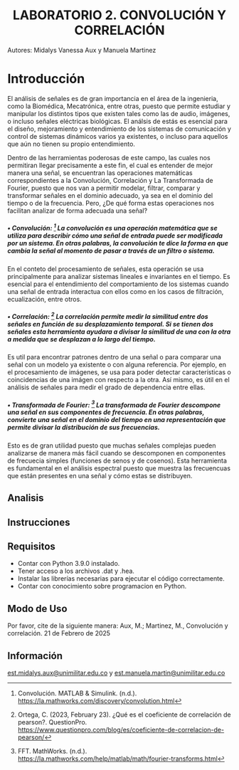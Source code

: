 <h1 align="center"> LABORATORIO 2. CONVOLUCIÓN Y CORRELACIÓN </h1>

Autores: Midalys Vanessa Aux y Manuela Martinez 

# Introducción

El análisis de señales es de gran importancia en el área de la ingenieria, como la Biomédica, Mecatrónica, entre otras, puesto que permite estudiar y manipular los distintos tipos que existen tales como las de audio, imágenes, o incluso señales eléctricas biológicas. El análsis de estás es esencial para el diseño, mejoramiento y entendimiento de los sistemas de comunicación y control de sistemas dinámicos varios ya existentes, o incluso para aquellos que aún no tienen su propio entendimiento.

Dentro de las herramientas poderosas de este campo, las cuales nos permitiran llegar precisamente a este fin, el cual es entender de mejor manera una señal, se encuentran las operaciones matemáticas correspondientes a la Convolución, Correlación y La Transformada de Fourier, puesto que nos van a permitir modelar, filtrar, comparar y transformar señales en el dominio adecuado, ya sea en el dominio del tiempo o de la frecuencia. Pero, ¿De qué forma estas operaciones nos facilitan analizar de forma adecuada una señal?

##### • Convolución: [^1^] La convolución es una operación matemática que se utiliza para describir cómo una señal de entrada puede ser modificada por un sistema. En otras palabras, la convolución te dice la forma en que cambia la señal al momento de pasar a través de un filtro o sistema. 
[^1^]: Convolución. MATLAB & Simulink. (n.d.). https://la.mathworks.com/discovery/convolution.html 

En el conteto del procesamiento de señales, esta operación se usa principalmente para analizar sistemas lineales e invariantes en el tiempo. Es esencial para el entendimiento del comportamiento de los sistemas cuando una señal de entrada interactua con ellos como en los casos de filtración, ecualización, entre otros.

##### • Correlación: [^2^] La correlación permite medir la similitud entre dos señales en función de su desplazamiento temporal. Si se tienen dos señales esta herramienta ayudara a divisar la similitud de una con la otra a medida que se desplazan a lo largo del tiempo. 
[^2^]: Ortega, C. (2023, February 23). ¿Qué es el coeficiente de correlación de pearson?. QuestionPro. https://www.questionpro.com/blog/es/coeficiente-de-correlacion-de-pearson/

Es util para encontrar patrones dentro de una señal o para comparar una señal con un modelo ya existente o con alguna referencia. Por ejemplo, en el procesamiento de imágenes, se usa para poder detectar características o coincidencias de una imágen con respecto a la otra. Así mismo, es útil en el análisis de señales para medir el grado de dependencia entre ellas.

##### • Transformada de Fourier: [^3^] La transformada de Fourier descompone una señal en sus componentes de frecuencia. En otras palabras, convierte una señal en el dominio del tiempo en una representación que permite divisar la distribución de sus frecuencias. 
[^3^]: FFT. MathWorks. (n.d.). https://la.mathworks.com/help/matlab/math/fourier-transforms.html 

Esto es de gran utilidad puesto que muchas señales complejas pueden analizarse de manera más fácil cuando se descomponen en componentes de frecuecia simples (funciones de senos y de cosenos). Esta herramienta es fundamental en el análisis espectral puesto que muestra las frecuencuas que están presentes en una señal y cómo estas se distribuyen.

## Analisis
## Instrucciones

## Requisitos
- Contar con Python 3.9.0 instalado.
- Tener acceso a los archivos .dat y .hea.
- Instalar las librerías necesarias para ejecutar el código correctamente.
- Contar con conocimiento sobre programacion en Python.

## Modo de Uso

Por favor, cite de la siguiente manera:
Aux, M.; Martinez, M., Convolución y correlación. 21 de Febrero de 2025

## Información 
est.midalys.aux@unimilitar.edu.co y est.manuela.martin@unimilitar.edu.co
